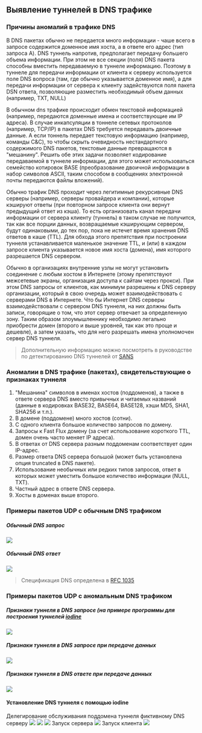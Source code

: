## Выявление туннелей в DNS трафике
### Причины аномалий в трафике DNS
В DNS пакетах обычно не передается много информации - чаше всего в запросе содержится доменное имя хоста, а в ответе его адрес (тип запроса A).
DNS туннель напротив, предполагает передачу большего объема информации.
При этом не все секции (поля) DNS пакета способны вместить передаваемую в туннеле информацию.
Поэтому в туннеле для передачи информации от клиента к серверу используется поле DNS вопроса (там, где обычно указывается доменное имя), а для передачи информации от сервера к клиенту задействуются поля пакета DSN ответа, позволяющие разместить необходимый объем данных (например, TXT, NULL)

В обычном dns трафике происходит обмен текстовой информацией (например, передаются доменные имена и соответствующие им IP адреса).
В случае инкапсуляции в тоннеле сетевых протоколов (например, TCP/IP) в пакетах DNS требуется передавать двоичные данные. А если тоннель передает текстовую информацию (например, команды C&C), то чтобы скрыть очевидность нестандартного содержимого DNS пакетов, текстовые данные превращаются в "мешанину".
Решить обе этих задачи позволяет кодирование передаваемой в туннеле информации, для этого может использоваться семейство котировок BASE (преобразование двоичной информации в набор символов ASCII, таким способом в сообщениях электронной почты передаются файлы вложений).

Обычно трафик DNS проходит через легитимные рекурсивные DNS серверы (например, серверы провайдера и компании), которые кэшируют ответы (при повторном запросе клиента они вернут предыдущий ответ из кэша). То есть организовать канал передачи информации от сервера клиенту (туннель) в таком случае не получится, так как все порции данных, возвращаемые кэширующим сервером, будут одинаковыми, до тех пор, пока не истечет время хранения DNS ответов в каше (TTL).
Для обхода этого препятствия при построении туннеля устанавливается маленькое значение TTL, и (или) в каждом запросе клиента указывается новое имя хоста (домена), имя которого разрешается DNS сервером.

Обычно в организациях внутренние узлы не могут установить соединение с любым хостом в Интернете (этому препятствуют межсетевые экраны, организация доступа к сайтам через прокси).
При этом DNS запросы от клиентов, как минимум разрешены к DNS серверу организации, который в свою очередь может взаимодействовать с серверами DNS в Интернете.
Что бы Интернет DNS серверы взаимодействовали с сервером DNS туннеля, на них должны быть записи, говорящие о том, что этот сервер отвечает за определенную зону.
Таким образом злоумышленнику необходимо легально приобрести домен (второго и выше уровней, так как это проще и дешевле), а затем указать, что для него разрешать имена уполномочен сервер DNS туннеля.

> Дополнительную информацию можно посмотреть в руководстве по детектированию DNS туннелей от [SANS](https://www.sans.org/reading-room/whitepapers/dns/detecting-dns-tunneling-34152)

### Аномалии в DNS трафике (пакетах), свидетельствующие о признаках туннеля
1. "Мешанина" символов в именах хостов (поддоменов), а также в ответе сервера DNS вместо привычных и читаемых названий (данные в кодировках BASE32, BASE64, BASE128, хэши MD5, SHA1, SHA256 и т.п.).
2. В домене (поддомене) много хостов (сотни).
3. С одного клиента большое количество запросов по домену.
4. Запросы к Fast Flux домену (за счет использование короткого TTL, домен очень часто меняет IP адреса).
5. В ответах от DNS сервера разным поддоменам соответствует один IP-адрес.
6. Размер ответа DNS сервера большой (может быть установлена опция truncated в DNS пакете).
7. Использование необычных или редких типов запросов, ответ в которых может уместить большое количество информации (NULL, TXT).
8. Частный адрес в ответе DNS сервера.
9. Хосты в доменах выше второго.

### Примеры пакетов UDP с обычным DNS трафиком
##### Обычный DNS запрос
![](ordinar_dns_request.png)
##### Обычный DNS ответ
![](ordinar_dns_response.png)
> Спецификация DNS определена в [RFC 1035](https://www.ietf.org/rfc/rfc1035.txt)

### Примеры пакетов UDP с аномальным DNS трафиком
##### Признаки туннеля в DNS запросе (на примере программы для построения туннелей **[iodine](https://github.com/yarrick/iodine)**
![](iodine_initial_request.png)
##### Признаки туннеля в DNS запросе при передаче данных
![](iodine_data_transfer_request.png)
##### Признаки туннеля в DNS ответе при передаче данных
![](iodine_data_transfer_response.png)

#### Установление DNS туннеля с помощью iodine
Делегирование обслуживания поддомена туннеля фиктивному DNS серверу
![](named_conf_options.png)
![](named_conf_local.png)
![](test_com_zone.png)
Запуск сервера
![](start_iodine_server.png)
Запуск клиента
![](start_iodine_client.png)
